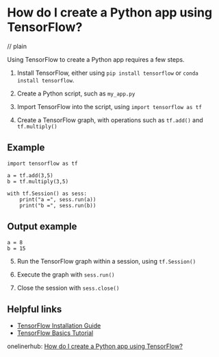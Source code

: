 # How do I create a Python app using TensorFlow?
// plain

Using TensorFlow to create a Python app requires a few steps.

1. Install TensorFlow, either using `pip install tensorflow` or `conda install tensorflow`.

2. Create a Python script, such as `my_app.py`

3. Import TensorFlow into the script, using `import tensorflow as tf`

4. Create a TensorFlow graph, with operations such as `tf.add()` and `tf.multiply()`

## Example

```
import tensorflow as tf

a = tf.add(3,5)
b = tf.multiply(3,5)

with tf.Session() as sess:
    print("a =", sess.run(a))
    print("b =", sess.run(b))
```

## Output example

```
a = 8
b = 15
```

5. Run the TensorFlow graph within a session, using `tf.Session()`

6. Execute the graph with `sess.run()`

7. Close the session with `sess.close()`

## Helpful links
- [TensorFlow Installation Guide](https://www.tensorflow.org/install)
- [TensorFlow Basics Tutorial](https://www.tensorflow.org/tutorials/quickstart/beginner)

onelinerhub: [How do I create a Python app using TensorFlow?](https://onelinerhub.com/python-tensorflow/how-do-i-create-a-python-app-using-tensorflow)